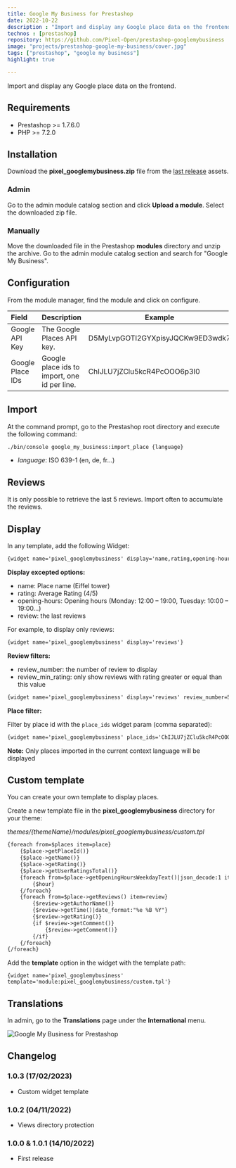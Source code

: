 ```yaml
---
title: Google My Business for Prestashop
date: 2022-10-22
description : "Import and display any Google place data on the frontend : opening hours, overall customer rating, customer reviews..."
technos : [prestashop]
repository: https://github.com/Pixel-Open/prestashop-googlemybusiness
image: "projects/prestashop-google-my-business/cover.jpg"
tags: ["prestashop", "google my business"]
highlight: true

---
```

Import and display any Google place data on the frontend.
<!-- break -->

## Requirements

- Prestashop >= 1.7.6.0
- PHP >= 7.2.0

## Installation

Download the **pixel_googlemybusiness.zip** file from the [last release](https://github.com/Pixel-Open/prestashop-googlemybusiness/releases/latest) assets.

### Admin

Go to the admin module catalog section and click **Upload a module**. Select the downloaded zip file.

### Manually

Move the downloaded file in the Prestashop **modules** directory and unzip the archive. Go to the admin module catalog section and search for "Google My Business".

## Configuration

From the module manager, find the module and click on configure.

| Field             | Description                                  | Example                          | Required |
|:------------------|:---------------------------------------------|----------------------------------|----------|
| Google API Key    | The Google Places API key.                   | D5MyLvpGOTI2GYXpisyJQCKw9ED3wdk7 | Y        |
| Google Place IDs  | Google place ids to import, one id per line. | ChIJLU7jZClu5kcR4PcOOO6p3I0      | Y        |

## Import

At the command prompt, go to the Prestashop root directory and  execute the following command:

```bash
./bin/console google_my_business:import_place {language}
```

- *language*: ISO 639-1 (en, de, fr...)

## Reviews

It is only possible to retrieve the last 5 reviews. Import often to accumulate the reviews.

## Display

In any template, add the following Widget:

```html
{widget name='pixel_googlemybusiness' display='name,rating,opening-hours,reviews'}
```

**Display excepted options:**

* name: Place name (Eiffel tower)
* rating: Average Rating (4/5)
* opening-hours: Opening hours (Monday: 12:00 – 19:00, Tuesday: 10:00 – 19:00...)
* review: the last reviews

For example, to display only reviews:

```html
{widget name='pixel_googlemybusiness' display='reviews'}
```

**Review filters:**

* review_number: the number of review to display
* review_min_rating: only show reviews with rating greater or equal than this value

```html
{widget name='pixel_googlemybusiness' display='reviews' review_number=5 review_min_rating=3}
```

**Place filter:**

Filter by place id with the `place_ids` widget param (comma separated):

```html
{widget name='pixel_googlemybusiness' place_ids='ChIJLU7jZClu5kcR4PcOOO6p3I0' display='name,rating,opening-hours,reviews'}
```

**Note:** Only places imported in the current context language will be displayed


## Custom template

You can create your own template to display places.

Create a new template file in the **pixel_googlemybusiness** directory for your theme:

*themes/{themeName}/modules/pixel_googlemybusiness/custom.tpl*

```html
{foreach from=$places item=place}
    {$place->getPlaceId()}
    {$place->getName()}
    {$place->getRating()}
    {$place->getUserRatingsTotal()}
    {foreach from=$place->getOpeningHoursWeekdayText()|json_decode:1 item=hour}
        {$hour}
    {/foreach}
    {foreach from=$place->getReviews() item=review}
        {$review->getAuthorName()}
        {$review->getTime()|date_format:"%e %B %Y"}
        {$review->getRating()}
        {if $review->getComment()}
            {$review->getComment()}
        {/if}
    {/foreach}
{/foreach}
```

Add the **template** option in the widget with the template path:

```smarty
{widget name='pixel_googlemybusiness' template='module:pixel_googlemybusiness/custom.tpl'}
```

## Translations

In admin, go to the **Translations** page under the **International** menu.

![Google My Business for Prestashop](/news/2022/prestashop-google-my-business/screenshot.png)

## Changelog

### 1.0.3 (17/02/2023)

+ Custom widget template

### 1.0.2 (04/11/2022)

- Views directory protection

### 1.0.0 & 1.0.1 (14/10/2022)

+ First release